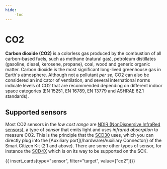 ```yaml
---
hide:
    -toc
---
```


# CO2

<!-- TODO - Proofread + check on links -->

**Carbon dioxide (CO2)** is a colorless gas produced by the combustion of all carbon-based fuels, such as methane (natural gas), petroleum distillates (gasoline, diesel, kerosene, propane), coal, wood and generic organic matter. Carbon dioxide is the most significant long-lived greenhouse gas in Earth's atmosphere. Although not a pollutant *per se*, CO2 can also be considered an indicator of ventilation, and several international norms indicate levels of CO2 that are recommended depending on different indoor space categories (EN 15251, EN 16789, EN 13779 and ASHRAE 62.1 standards).

<!-- TODO Remove h2? -->
## Supported sensors

Most CO2 sensors in the _low cost range_ are [NDIR (NonDispersive InfraRed sensors)](https://en.wikipedia.org/wiki/Nondispersive_infrared_sensor), a type of _sensor_ that emits light and uses _infrared absorption_ to measure CO2. This is the principle that the [SCD30](/hardware/sensors/air/co2/Sensirion_SCD30/) uses, which you can directly plug into the [Auxiliary port](/hardware/Auxiliary Connector/) of the Smart Citizen Kit (2.1 and above). There are some other types of sensor, for instance the [SCD4X](/hardware/sensors/air/co2/Sensirion_SCD4X/) which is on its way to be supported on the SCK.

{{ insert_cards(type="sensor", filter="target", value=["co2"])}}